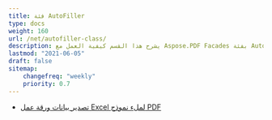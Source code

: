```yaml
---
title: فئة AutoFiller
type: docs
weight: 160
url: /net/autofiller-class/
description: يشرح هذا القسم كيفية العمل مع Aspose.PDF Facades بفئة AutoFiller.
lastmod: "2021-06-05"
draft: false
sitemap:
    changefreq: "weekly"
    priority: 0.7
---
```


- [تصدير بيانات ورقة عمل Excel لملء نموذج PDF](/pdf/net/export-excel-worksheet-data-to-fill-pdf-form/)